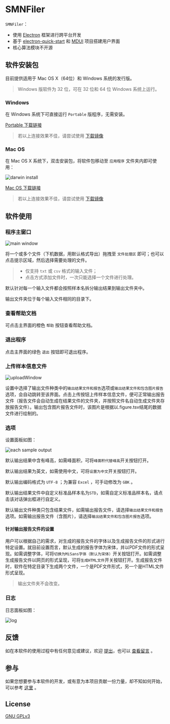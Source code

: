 # SMNFiler

`SMNFiler`：

- 使用 [Electron](https://electronjs.org) 框架进行跨平台开发
- 基于 [electron-quick-start](https://github.com/electron/electron-quick-start) 和 [MDUI](https://github.com/zdhxiong/mdui) 项目搭建用户界面
- 核心算法模块不开源

## 软件安装包

目前提供适用于 Mac OS X（64位）和 Windows 系统的发行版。

> Windows 版软件为 32 位，可在 32 位和 64 位 Windows 系统上运行。

### Windows

在 Windows 系统下可直接运行 `Portable` 版程序，无需安装。

[Portable 下载链接](https://github.com/NTLx/SMNFiler/releases/download/v0.4.0/SMNFiler.v0.4.0.Win_Portable.exe)

> 若以上连接效果不佳，请尝试使用 [下载镜像](http://cloud.cubicise.com:10081/s/8GRKCowfwqoLji8)

### Mac OS

在 Mac OS X 系统下，双击安装包，将软件包移动至 `应用程序` 文件夹内即可使用：

![darwin install](https://cdn.jsdelivr.net/gh/Letmeouted/PicGO/Pic/picture.png)

[Mac OS 下载链接](https://github.com/NTLx/SMNFiler/releases/download/v0.2.1/SMNFiler.v0.2.1.MacOS.dmg)

> 若以上连接效果不佳，请尝试使用 [下载镜像](http://cloud.cubicise.com:10081/s/bxbwwpG6NwkaN76)

## 软件使用

### 程序主窗口

![main window](https://cdn.jsdelivr.net/gh/Letmeouted/PicominiPC//img/Snipaste_2023-02-27_13-16-32.png)

将一个或多个文件（下机数据，用默认格式导出）拖拽至 `文件处理区` 即可；也可以点击提示区域，然后选择需要处理的文件。

> - 仅支持 `txt` 或 `csv` 格式的输入文件；
> - 点击方式添加文件时，一次只能选择一个文件进行处理。

默认针对每一个输入文件都会按照样本名拆分输出结果到输出文件夹中。

输出文件夹位于每个输入文件相同的目录下。

### 查看帮助文档

可点击主界面的橙色 `帮助` 按钮查看帮助文档。

### 退出程序

点击主界面的绿色 `退出` 按钮即可退出程序。

### 上传样本信息文件

![uploadWindow](https://cdn.jsdelivr.net/gh/Letmeouted/PicominiPC//img/Snipaste_2023-02-27_15-14-59.png)

设置中选择了输出文件种类中的`输出结果文件和报告`选项或`输出结果文件和包含图片报告`选项，会自动跳转至该界面。点击上传按钮上传样本信息文件，便可正常输出报告文件（报告文件会自动生成在结果文件的文件夹，并按照文件名自动生成文件夹存放报告文件）。输出包含图片报告文件时，该图片是根据以.figure.tsv结尾的数据文件进行绘制的。

### 选项

设置面板如图：

![each sample output](https://cdn.jsdelivr.net/gh/Letmeouted/PicominiPC//img/Snipaste_2023-02-27_15-15-06.png)

默认输出结果中含有峰高，如需峰面积，可将`峰面积代替峰高`开关按钮打开。

默认输出结果为英文，如需使用中文，可将`设置为中文`开关按钮打开。

默认输出编码格式为 `UTF-8` ；为兼容 `Excel` ，可手动修改为 `GBK` 。

默认输出结果文件中自定义标准品样本名为`STD`，如需自定义标准品样本名，请点击该对话弹出框进行自定义。

默认输出文件种类只包含结果文件，如需输出报告文件，请选择`输出结果文件和报告`选项。如需输出报告文件（含图片），请选择`输出结果文件和包含图片报告`选项。

#### 针对输出报告文件的设置

用户可以根据自己的需求，对生成的报告文件的字体以及生成报告文件的形式进行特定设置。就目前设置而言，默认生成的报告字体为宋体，并以PDF文件的形式呈现。如需调整字体，可将`切换为MiSans字体（默认为宋体）`开关按钮打开。如需调整生成报告文件以网页的形式呈现，可将`生成HTML文件`开关按钮打开。生成报告文件时，软件在特定目录下生成两个文件，一个是PDF文件形式，另一个是HTML文件形式呈现。

> 输出文件夹不会改变。

### 日志

日志面板如图：

![log](https://cdn.jsdelivr.net/gh/Letmeouted/PicominiPC//img/Snipaste_2023-02-27_15-19-19.png)

## 反馈

如在本软件的使用过程中有任何意见或建议，欢迎 [提出](https://github.com/NTLx/SMNFiler/issues/new/choose)，也可以 [查看留言](https://github.com/NTLx/SMNFiler/issues) 。

## 参与

如果您想要参与本软件的开发，或有意为本项目贡献一份力量，却不知如何开始，可以参考 [这里](https://opensource.guide/zh-cn/) 。

## License

[GNU GPLv3](LICENSE)
